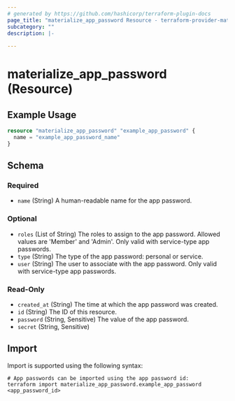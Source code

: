 ```yaml
---
# generated by https://github.com/hashicorp/terraform-plugin-docs
page_title: "materialize_app_password Resource - terraform-provider-materialize"
subcategory: ""
description: |-
  
---
```


# materialize_app_password (Resource)



## Example Usage

```terraform
resource "materialize_app_password" "example_app_password" {
  name = "example_app_password_name"
}
```

<!-- schema generated by tfplugindocs -->
## Schema

### Required

- `name` (String) A human-readable name for the app password.

### Optional

- `roles` (List of String) The roles to assign to the app password. Allowed values are 'Member' and 'Admin'. Only valid with service-type app passwords.
- `type` (String) The type of the app password: personal or service.
- `user` (String) The user to associate with the app password. Only valid with service-type app passwords.

### Read-Only

- `created_at` (String) The time at which the app password was created.
- `id` (String) The ID of this resource.
- `password` (String, Sensitive) The value of the app password.
- `secret` (String, Sensitive)

## Import

Import is supported using the following syntax:

```shell
# App passwords can be imported using the app password id:
terraform import materialize_app_password.example_app_password <app_password_id>
```
